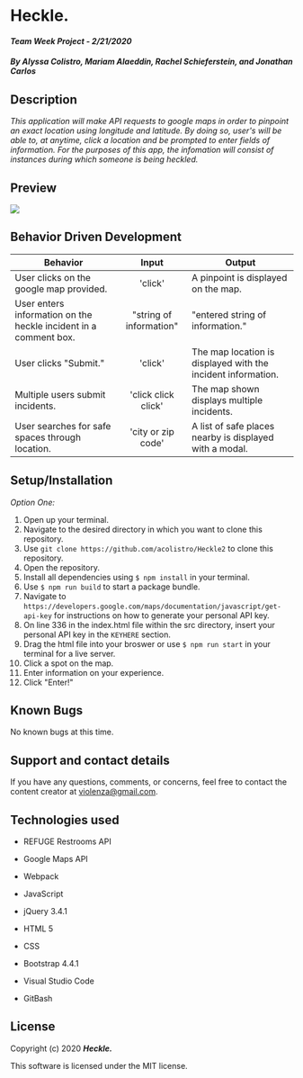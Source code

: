# Heckle.

#### _Team Week Project - 2/21/2020_

#### _By Alyssa Colistro, Mariam Alaeddin, Rachel Schieferstein, and Jonathan Carlos_

## **Description**

_This application will make API requests to google maps in order to pinpoint an exact location using longitude and latitude. By doing so, user's will be able to, at anytime, click a location and be prompted to enter fields of information. For the purposes of this app, the infomation will consist of instances during which someone is being heckled._

## Preview
<img src="./img/landing.png">

## **Behavior Driven Development**

| Behavior | Input | Output |
|----------|:-----:|--------|
| User clicks on the google map provided. | 'click' | A pinpoint is displayed on the map. |
| User enters information on the heckle incident in a comment box. | "string of information" | "entered string of information." |
| User clicks "Submit." | 'click' | The map location is displayed with the incident information. |
| Multiple users submit incidents. | 'click click click' | The map shown displays multiple incidents. |
| User searches for safe spaces through location. | 'city or zip code' | A list of safe places nearby is displayed with a modal. |

## **Setup/Installation**

*Option One:*
1. Open up your terminal.
2. Navigate to the desired directory in which you want to clone this repository.
3. Use `git clone https://github.com/acolistro/Heckle2` to clone this repository.
4. Open the repository.
5. Install all dependencies using `$ npm install` in your terminal.
6. Use `$ npm run build` to start a package bundle.
7. Navigate to `https://developers.google.com/maps/documentation/javascript/get-api-key` for instructions on how to generate your personal API key.
8. On line 336 in the index.html file within the src directory, insert your personal API key in the `KEYHERE` section.
9. Drag the html file into your broswer or use `$ npm run start` in your terminal for a live server.
10. Click a spot on the map.
11. Enter information on your experience.
12. Click "Enter!"

## **Known Bugs**

No known bugs at this time.

## **Support and contact details**

If you have any questions, comments, or concerns, feel free to contact the content creator at violenza@gmail.com. 

## **Technologies used**
* REFUGE Restrooms API

* Google Maps API

* Webpack

* JavaScript 

* jQuery 3.4.1

* HTML 5

* CSS

* Bootstrap 4.4.1

* Visual Studio Code

* GitBash

## **License**

Copyright (c) 2020 **_Heckle._**

This software is licensed under the MIT license.
